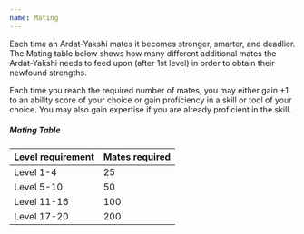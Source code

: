 ```yaml
---
name: Mating
---
```

Each time an Ardat-Yakshi mates it becomes stronger, smarter, and deadlier. The Mating table below shows how many
different additional mates the Ardat-Yakshi needs to feed upon (after 1st level) in order to obtain their
newfound strengths.

Each time you reach the required number of mates, you may either gain +1 to an ability score of your
choice or gain proficiency in a skill or tool of your choice. You may also gain expertise if you are already
proficient in the skill.

##### Mating Table

Level requirement|Mates required
---|---
Level 1-4|25
Level 5-10|50
Level 11-16|100
Level 17-20|200

